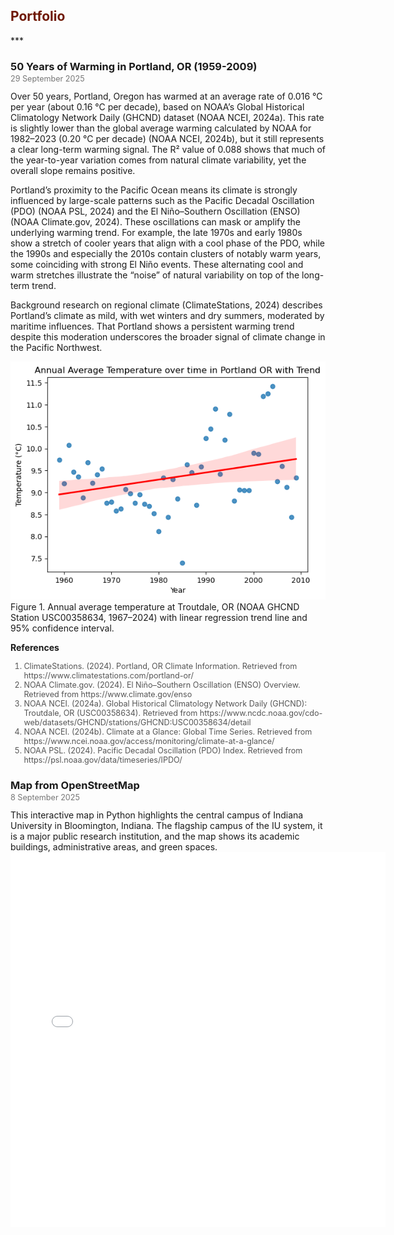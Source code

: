 <h2 style="color:#6f1802;">Portfolio</h2>
***
<h3 style="margin-bottom:0;">50 Years of Warming in Portland, OR (1959-2009)</h3>
<p style="margin-top:2px; font-size:0.9em; font-weight:normal; color:#777;">
  29 September 2025
</p>
Over 50 years, Portland, Oregon has warmed at an average rate of 0.016 °C per year (about 0.16 °C per decade), based on NOAA’s Global Historical Climatology Network Daily (GHCND) dataset (NOAA NCEI, 2024a). This rate is slightly lower than the global average warming calculated by NOAA for 1982–2023 (0.20 °C per decade) (NOAA NCEI, 2024b), but it still represents a clear long-term warming signal. The R² value of 0.088 shows that much of the year-to-year variation comes from natural climate variability, yet the overall slope remains positive.

Portland’s proximity to the Pacific Ocean means its climate is strongly influenced by large-scale patterns such as the Pacific Decadal Oscillation (PDO) (NOAA PSL, 2024) and the El Niño–Southern Oscillation (ENSO) (NOAA Climate.gov, 2024). These oscillations can mask or amplify the underlying warming trend. For example, the late 1970s and early 1980s show a stretch of cooler years that align with a cool phase of the PDO, while the 1990s and especially the 2010s contain clusters of notably warm years, some coinciding with strong El Niño events. These alternating cool and warm stretches illustrate the “noise” of natural variability on top of the long-term trend.

Background research on regional climate (ClimateStations, 2024) describes Portland’s climate as mild, with wet winters and dry summers, moderated by maritime influences. That Portland shows a persistent warming trend despite this moderation underscores the broader signal of climate change in the Pacific Northwest.

![Portland Climate Plot](img/Portland_climate.png)
Figure 1. Annual average temperature at Troutdale, OR (NOAA GHCND Station USC00358634, 1967–2024) with linear regression trend line and 95% confidence interval.

<b>References</b>
<ol style="margin-top:4px; font-size:0.9em; color:#555;">
  <li>ClimateStations. (2024). Portland, OR Climate Information. Retrieved from https://www.climatestations.com/portland-or/</li>
  <li>NOAA Climate.gov. (2024). El Niño–Southern Oscillation (ENSO) Overview. Retrieved from https://www.climate.gov/enso</li>
  <li>NOAA NCEI. (2024a). Global Historical Climatology Network Daily (GHCND): Troutdale, OR (USC00358634). Retrieved from https://www.ncdc.noaa.gov/cdo-web/datasets/GHCND/stations/GHCND:USC00358634/detail</li>
  <li>NOAA NCEI. (2024b). Climate at a Glance: Global Time Series. Retrieved from https://www.ncei.noaa.gov/access/monitoring/climate-at-a-glance/</li>
  <li>NOAA PSL. (2024). Pacific Decadal Oscillation (PDO) Index. Retrieved from https://psl.noaa.gov/data/timeseries/IPDO/</li>
</ol>

<h3 style="margin-bottom:0;">Map from OpenStreetMap</h3>
<p style="margin-top:2px; font-size:0.9em; font-weight:normal; color:#777;">
  8 September 2025
</p>
This interactive map in Python highlights the central campus of Indiana University in Bloomington, Indiana. The flagship campus of the IU system, it is a major public research institution, and the map shows its academic buildings, administrative areas, and green spaces.
<embed type="text/html" src="img/start.html" width="600" height="600">
